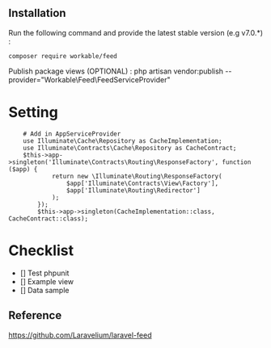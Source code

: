 ## Installation
Run the following command and provide the latest stable version (e.g v7.0.*) :
```
composer require workable/feed
```

Publish package views (OPTIONAL) :
php artisan vendor:publish --provider="Workable\Feed\FeedServiceProvider"

# Setting
```
    # Add in AppServiceProvider
    use Illuminate\Cache\Repository as CacheImplementation;
    use Illuminate\Contracts\Cache\Repository as CacheContract;
    $this->app->singleton('Illuminate\Contracts\Routing\ResponseFactory', function ($app) {
            return new \Illuminate\Routing\ResponseFactory(
                $app['Illuminate\Contracts\View\Factory'],
                $app['Illuminate\Routing\Redirector']
            );
        });
        $this->app->singleton(CacheImplementation::class, CacheContract::class);
```

# Checklist
- [] Test phpunit
- [] Example view
- [] Data sample

## Reference
https://github.com/Laravelium/laravel-feed
